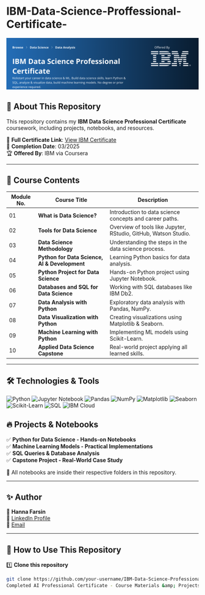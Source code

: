 # IBM-Data-Science-Proffessional-Certificate-
![IBM Data Science Professional Certificate](https://github.com/hannafarsin/IBM-Data-Science-Proffessional-Certificate-/blob/main/IBM%20Data%20Science%20Professional%20Certificate.png)

## 📜 About This Repository  
This repository contains my **IBM Data Science Professional Certificate** coursework, including projects, notebooks, and resources.  

📜 **Full Certificate Link**: [View IBM Certificate](your-full-certificate-link)  
📅 **Completion Date**: 03/2025  
🏆 **Offered By**: IBM via Coursera  

---

## 📂 Course Contents  
| Module No. | Course Title | Description |
|------------|------------------------------|--------------------------------------------|
| 01 | **What is Data Science?** | Introduction to data science concepts and career paths. |
| 02 | **Tools for Data Science** | Overview of tools like Jupyter, RStudio, GitHub, Watson Studio. |
| 03 | **Data Science Methodology** | Understanding the steps in the data science process. |
| 04 | **Python for Data Science, AI & Development** | Learning Python basics for data analysis. |
| 05 | **Python Project for Data Science** | Hands-on Python project using Jupyter Notebook. |
| 06 | **Databases and SQL for Data Science** | Working with SQL databases like IBM Db2. |
| 07 | **Data Analysis with Python** | Exploratory data analysis with Pandas, NumPy. |
| 08 | **Data Visualization with Python** | Creating visualizations using Matplotlib & Seaborn. |
| 09 | **Machine Learning with Python** | Implementing ML models using Scikit-Learn. |
| 10 | **Applied Data Science Capstone** | Real-world project applying all learned skills. |

---

## 🛠 Technologies & Tools  
![Python](https://img.shields.io/badge/Python-3776AB?style=for-the-badge&logo=python&logoColor=white)
![Jupyter Notebook](https://img.shields.io/badge/Jupyter_Notebook-F37626?style=for-the-badge&logo=jupyter&logoColor=white)
![Pandas](https://img.shields.io/badge/Pandas-150458?style=for-the-badge&logo=pandas&logoColor=white)
![NumPy](https://img.shields.io/badge/NumPy-013243?style=for-the-badge&logo=numpy&logoColor=white)
![Matplotlib](https://img.shields.io/badge/Matplotlib-11557C?style=for-the-badge&logo=matplotlib&logoColor=white)
![Seaborn](https://img.shields.io/badge/Seaborn-1E2A38?style=for-the-badge&logo=python&logoColor=white)
![Scikit-Learn](https://img.shields.io/badge/Scikit--Learn-F7931E?style=for-the-badge&logo=scikit-learn&logoColor=white)
![SQL](https://img.shields.io/badge/SQL-336791?style=for-the-badge&logo=postgresql&logoColor=white)
![IBM Cloud](https://img.shields.io/badge/IBM_Cloud-1F70C1?style=for-the-badge&logo=IBM&logoColor=white)
  




## 🔥 Projects & Notebooks  
✅ **Python for Data Science - Hands-on Notebooks**  
✅ **Machine Learning Models - Practical Implementations**  
✅ **SQL Queries & Database Analysis**  
✅ **Capstone Project - Real-World Case Study**  

📌 All notebooks are inside their respective folders in this repository.

---

## ✨ Author  
👤 **Hanna Farsin**  
🔗 [LinkedIn Profile](https://www.linkedin.com/in/hanna-farsin)  
📧 [Email](hannafarsin@gmail.com)  

---

## 📢 How to Use This Repository  
1️⃣ **Clone this repository**  
```bash
git clone https://github.com/your-username/IBM-Data-Science-Professional-certificate.git
Completed AI Professional Certificate - Course Materials &amp; Projects
